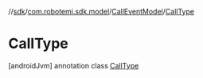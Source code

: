 //[sdk](../../../../index.md)/[com.robotemi.sdk.model](../../index.md)/[CallEventModel](../index.md)/[CallType](index.md)



# CallType  
 [androidJvm] annotation class [CallType](index.md)   

